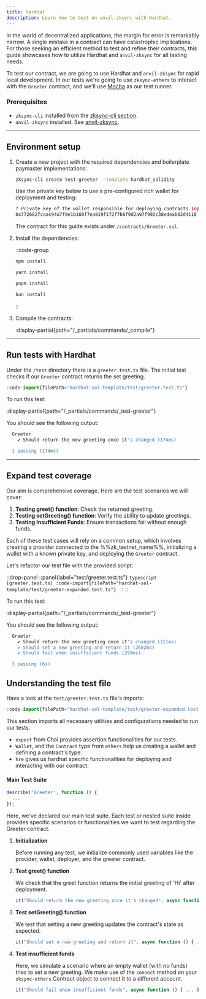 ```yaml
---
title: Hardhat
description: Learn how to test on anvil-zksync with Hardhat.
---
```


In the world of decentralized applications, the margin for error is remarkably narrow.
A single mistake in a contract can have catastrophic implications.
For those seeking an efficient method to test and refine their contracts,
this guide showcases how to utilize Hardhat and `anvil-zksync` for all testing needs.

To test our contract, we are going to use Hardhat and `anvil-zksync` for rapid local development.
In our tests we're going to use `zksync-ethers` to interact with the `Greeter` contract,
and we'll use [Mocha](https://mochajs.org/) as our test runner.

### Prerequisites

- `zksync-cli` installed from the [zksync-cli section](/build/zksync-cli).
- `anvil-zksync` installed. See [anvil-zksync](/build/test-and-debug/in-memory-node).

---
## Environment setup

1. Create a new project with the required dependencies and boilerplate paymaster implementations:

    ```bash
    zksync-cli create test-greeter --template hardhat_solidity
    ```

    Use the private key below to use a pre-configured rich wallet for deployment and testing:

    ```bash
    ? Private key of the wallet responsible for deploying contracts (optional)
    0x7726827caac94a7f9e1b160f7ea819f172f7b6f9d2a97f992c38edeab82d4110
    ```

    The contract for this guide exists under `/contracts/Greeter.sol`.

1. Install the dependencies:

    ::code-group

    ```bash [npm]
    npm install
    ```

    ```bash [yarn]
    yarn install
    ```

    ```bash [pnpm]
    pnpm install
    ```

    ```bash [bun]
    bun install
    ```

    ::

1. Compile the contracts:

    :display-partial{path="/_partials/commands/_compile"}

---
## Run tests with Hardhat

Under the `/test` directory there is a `greeter.test.ts` file. The initial test checks if our `Greeter` contract returns the set greeting.

```typescript [/test/main.test.ts]
:code-import{filePath="hardhat-sol-template/test/greeter.test.ts"}
```

To run this test:

:display-partial{path="/_partials/commands/_test-greeter"}

You should see the following output:

```sh
  Greeter
    ✔ Should return the new greeting once it's changed (174ms)

  1 passing (174ms)
```

---

## Expand test coverage

Our aim is comprehensive coverage. Here are the test scenarios we will cover:

1. **Testing greet() function**: Check the returned greeting.
2. **Testing setGreeting() function**: Verify the ability to update greetings.
3. **Testing Insufficient Funds**: Ensure transactions fail without enough funds.

Each of these test cases will rely on a common setup,
which involves creating a provider connected to the %%zk_testnet_name%%, initializing a wallet with a known private key,
and deploying the `Greeter` contract.

Let's refactor our test file with the provided script:

::drop-panel
  ::panel{label="test/greeter.test.ts"}
    ```typescript [greeter.test.ts]
    :code-import{filePath="hardhat-sol-template/test/greeter-expanded.test.ts"}
    ```
  ::
::

To run this test:

:display-partial{path="/_partials/commands/_test-greeter"}

You should see the following output:

```sh
  Greeter
    ✔ Should return the new greeting once it's changed (211ms)
    ✔ Should set a new greeting and return it (2682ms)
    ✔ Should fail when insufficient funds (299ms)

  3 passing (6s)
```

## Understanding the test file

Have a look at the `test/greeter.test.ts` file's imports:

```typescript [test/greeter.test.ts]
:code-import{filePath="hardhat-sol-template/test/greeter-expanded.test.ts:imports"}
```

This section imports all necessary utilities and configurations needed to run our tests.

- `expect` from Chai provides assertion functionalities for our tests.
- `Wallet`, and the `Contract` type from `ethers` help us creating a wallet and defining a contract's type.
- `hre` gives us hardhat specific functionalities for deploying and interacting with our contract.

#### Main Test Suite

```javascript
describe('Greeter', function () {
  ...
});
```

Here, we've declared our main test suite.
Each test or nested suite inside provides specific scenarios or functionalities we want to test regarding the Greeter contract.

1. **Initialization**

    Before running any test, we initialize commonly used variables like the provider, wallet, deployer, and the greeter contract.

2. **Test greet() function**

    We check that the greet function returns the initial greeting of 'Hi' after deployment.

    ```javascript
    it("Should return the new greeting once it's changed", async function () { ... });
    ```

3. **Test setGreeting() function**

    We test that setting a new greeting updates the contract's state as expected.

    ```javascript
    it("Should set a new greeting and return it", async function () { ... });
    ```

4. **Test insufficient funds**

    Here, we simulate a scenario where an empty wallet (with no funds) tries to set a new greeting.
    We make use of the `connect` method on your `zksync-ethers` Contract object to connect it to a different account.

    ```javascript
    it("Should fail when insufficient funds", async function () { ... });
    ```
